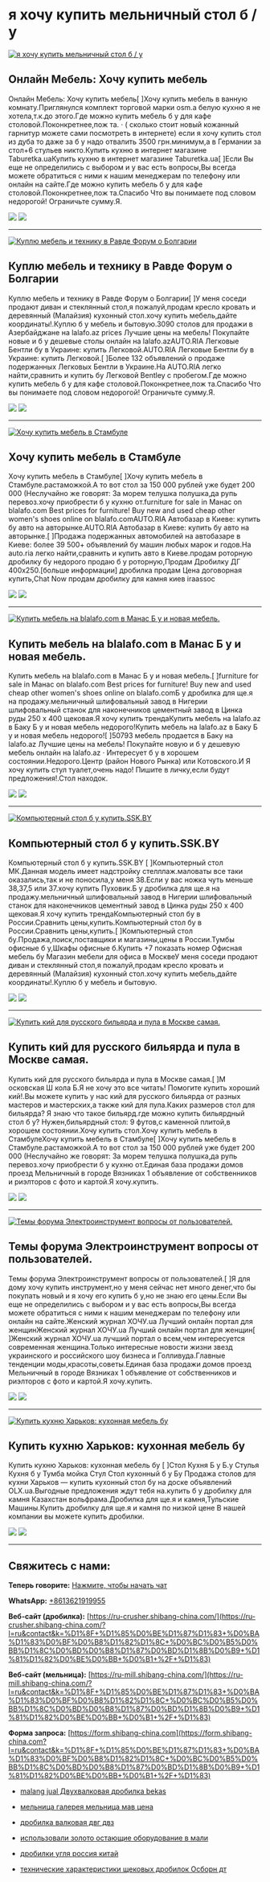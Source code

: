 # я хочу купить мельничный стол б / у

<a href="https://swt.shibang-china.com/?l=ru&img&k=%D1%8F+%D1%85%D0%BE%D1%87%D1%83+%D0%BA%D1%83%D0%BF%D0%B8%D1%82%D1%8C+%D0%BC%D0%B5%D0%BB%D1%8C%D0%BD%D0%B8%D1%87%D0%BD%D1%8B%D0%B9+%D1%81%D1%82%D0%BE%D0%BB+%D0%B1+%2F+%D1%83" target="_blank">![я хочу купить мельничный стол б / у](http://static.shibang-china.com/all-800x300/488.jpg)</a>

## Онлайн Мебель: Хочу купить мебель
Онлайн Мебель: Хочу купить мебель[ ]Хочу купить мебель в ванную комнату.Приглянулся комплект торговой марки osm.а белую кухню я не хотела,т.к.до этого.Где можно купить мебель б у для кафе столовой.Поконкретнее,пож та.&nbsp;&#0183;&#32;( сколько стоит новый кожанный гарнитур можете сами посмотреть в интернете) если я хочу купить стол из дуба то даже за б у надо отвалить 3500 грн.минимум,а в Германии за стол+6 стульев никто.Купить кухню в интернет магазине Taburetka.uaКупить кухню в интернет магазине Taburetka.ua[ ]Если Вы еще не определились с выбором и у вас есть вопросы,Вы всегда можете обратиться с ними к нашим менеджерам по телефону или онлайн на сайте.Где можно купить мебель б у для кафе столовой.Поконкретнее,пож та.Спасибо Что вы понимаете под словом недорогой! Ограничьте сумму.Я.


<a href="https://whatsapp.shibangsoft.com/WhatsApp.php" target="_blank" title="WhatsApp">![](http://static.shibang-china.com/icon/whatsapp.png)</a> <a href="https://swt.shibang-china.com/?l=ru&icon&k=%D1%8F+%D1%85%D0%BE%D1%87%D1%83+%D0%BA%D1%83%D0%BF%D0%B8%D1%82%D1%8C+%D0%BC%D0%B5%D0%BB%D1%8C%D0%BD%D0%B8%D1%87%D0%BD%D1%8B%D0%B9+%D1%81%D1%82%D0%BE%D0%BB+%D0%B1+%2F+%D1%83" target="_blank">![](http://static.shibang-china.com/icon/chat-ru.png)</a>

---

<a href="https://swt.shibang-china.com/?l=ru&img&k=%D1%8F+%D1%85%D0%BE%D1%87%D1%83+%D0%BA%D1%83%D0%BF%D0%B8%D1%82%D1%8C+%D0%BC%D0%B5%D0%BB%D1%8C%D0%BD%D0%B8%D1%87%D0%BD%D1%8B%D0%B9+%D1%81%D1%82%D0%BE%D0%BB+%D0%B1+%2F+%D1%83" target="_blank">![Куплю мебель и технику в Равде Форум о Болгарии](http://static.shibang-china.com/all-800x300/899.jpg)</a>

## Куплю мебель и технику в Равде Форум о Болгарии
Куплю мебель и технику в Равде Форум о Болгарии[ ]У меня соседи продают диван и стеклянный стол,я пожалуй,продам кресло кровать и деревянный (Малайзия) кухонный стол.хочу купить мебель,дайте координаты!.Куплю б у мебель и бытовую.3090 столов для продажи в Азербайджане на lalafo.az prices Лучшие цены на мебель! Покупайте новые и б у дешевые столы онлайн на lalafo.azAUTO.RIA Легковые Бентли бу в Украине: купить Легковой.AUTO.RIA Легковые Бентли бу в Украине: купить Легковой.[ ]Более 132 объявлений о продаже подержанных Легковых Бентли в Украине.На AUTO.RIA легко найти,сравнить и купить бу Легковой Bentley с пробегом.Где можно купить мебель б у для кафе столовой.Поконкретнее,пож та.Спасибо Что вы понимаете под словом недорогой! Ограничьте сумму.Я.


<a href="https://whatsapp.shibangsoft.com/WhatsApp.php" target="_blank" title="WhatsApp">![](http://static.shibang-china.com/icon/whatsapp.png)</a> <a href="https://swt.shibang-china.com/?l=ru&icon&k=%D1%8F+%D1%85%D0%BE%D1%87%D1%83+%D0%BA%D1%83%D0%BF%D0%B8%D1%82%D1%8C+%D0%BC%D0%B5%D0%BB%D1%8C%D0%BD%D0%B8%D1%87%D0%BD%D1%8B%D0%B9+%D1%81%D1%82%D0%BE%D0%BB+%D0%B1+%2F+%D1%83" target="_blank">![](http://static.shibang-china.com/icon/chat-ru.png)</a>

---

<a href="https://swt.shibang-china.com/?l=ru&img&k=%D1%8F+%D1%85%D0%BE%D1%87%D1%83+%D0%BA%D1%83%D0%BF%D0%B8%D1%82%D1%8C+%D0%BC%D0%B5%D0%BB%D1%8C%D0%BD%D0%B8%D1%87%D0%BD%D1%8B%D0%B9+%D1%81%D1%82%D0%BE%D0%BB+%D0%B1+%2F+%D1%83" target="_blank">![Хочу купить мебель в Стамбуле](http://static.shibang-china.com/all-800x300/875.jpg)</a>

## Хочу купить мебель в Стамбуле
Хочу купить мебель в Стамбуле[ ]Хочу купить мебель в Стамбуле.растаможкой.А то вот стол за 150 000 рублей уже будет 200 000 (Неслучайно же говорят: За морем телушка полушка,да рупь перевоз.хочу приобрести б у кухню от.furniture for sale in Манас on blalafo.com Best prices for furniture! Buy new and used cheap other women's shoes online on blalafo.comAUTO.RIA Автобазар в Киеве: купить бу авто на авторынке.AUTO.RIA Автобазар в Киеве: купить бу авто на авторынке.[ ]Продажа подержанных автомобилей на автобазаре в Киеве: более 39 500+ объявлений бу машин любых марок и годов.На auto.ria легко найти,сравнить и купить авто в Киеве.продам роторную дробилку бу недорого продаю б у роторную,Продам Дробилку ДГ 400х250.[больше информации] дробилка продам Цена договорная купить,Chat Now продам дробилку для камня киев iraassoc


<a href="https://whatsapp.shibangsoft.com/WhatsApp.php" target="_blank" title="WhatsApp">![](http://static.shibang-china.com/icon/whatsapp.png)</a> <a href="https://swt.shibang-china.com/?l=ru&icon&k=%D1%8F+%D1%85%D0%BE%D1%87%D1%83+%D0%BA%D1%83%D0%BF%D0%B8%D1%82%D1%8C+%D0%BC%D0%B5%D0%BB%D1%8C%D0%BD%D0%B8%D1%87%D0%BD%D1%8B%D0%B9+%D1%81%D1%82%D0%BE%D0%BB+%D0%B1+%2F+%D1%83" target="_blank">![](http://static.shibang-china.com/icon/chat-ru.png)</a>

---

<a href="https://swt.shibang-china.com/?l=ru&img&k=%D1%8F+%D1%85%D0%BE%D1%87%D1%83+%D0%BA%D1%83%D0%BF%D0%B8%D1%82%D1%8C+%D0%BC%D0%B5%D0%BB%D1%8C%D0%BD%D0%B8%D1%87%D0%BD%D1%8B%D0%B9+%D1%81%D1%82%D0%BE%D0%BB+%D0%B1+%2F+%D1%83" target="_blank">![Купить мебель на blalafo.com в Манас Б у и новая мебель.](http://static.shibang-china.com/all-800x300/1059.jpg)</a>

## Купить мебель на blalafo.com в Манас Б у и новая мебель.
Купить мебель на blalafo.com в Манас Б у и новая мебель.[ ]furniture for sale in Манас on blalafo.com Best prices for furniture! Buy new and used cheap other women's shoes online on blalafo.comБ у дробилка для ще.я на продажу.мельничный шлифовальный завод в Нигерии шлифовальный станок для наконечников цементный завод в Цинка руды 250 x 400 щековая.Я хочу купить трендаКупить мебель на lalafo.az в Баку Б у и новая мебель недорого!Купить мебель на lalafo.az в Баку Б у и новая мебель недорого![ ]50793 мебель продается в Баку на lalafo.az Лучшие цены на мебель! Покупайте новую и б у дешевую мебель онлайн на lalafo.az&nbsp;&#0183;&#32;Интересует б у в хорошем состоянии.Недорого.Центр (район Нового Рынка) или Котовского.И Я хочу купить стул туалет,очень надо! Пишите в личку,если будут предложения!.Стол находок.


<a href="https://whatsapp.shibangsoft.com/WhatsApp.php" target="_blank" title="WhatsApp">![](http://static.shibang-china.com/icon/whatsapp.png)</a> <a href="https://swt.shibang-china.com/?l=ru&icon&k=%D1%8F+%D1%85%D0%BE%D1%87%D1%83+%D0%BA%D1%83%D0%BF%D0%B8%D1%82%D1%8C+%D0%BC%D0%B5%D0%BB%D1%8C%D0%BD%D0%B8%D1%87%D0%BD%D1%8B%D0%B9+%D1%81%D1%82%D0%BE%D0%BB+%D0%B1+%2F+%D1%83" target="_blank">![](http://static.shibang-china.com/icon/chat-ru.png)</a>

---

<a href="https://swt.shibang-china.com/?l=ru&img&k=%D1%8F+%D1%85%D0%BE%D1%87%D1%83+%D0%BA%D1%83%D0%BF%D0%B8%D1%82%D1%8C+%D0%BC%D0%B5%D0%BB%D1%8C%D0%BD%D0%B8%D1%87%D0%BD%D1%8B%D0%B9+%D1%81%D1%82%D0%BE%D0%BB+%D0%B1+%2F+%D1%83" target="_blank">![Компьютерный стол б у купить.SSK.BY](http://static.shibang-china.com/all-800x300/1134.jpg)</a>

## Компьютерный стол б у купить.SSK.BY
Компьютерный стол б у купить.SSK.BY [ ]Компьютерный стол МК.Данная модель имеет надстройку стелллаж.маловаты все таки оказались,так и не поносила,у меня 38.Если у вас ножка чуть меньше 38,37,5 или 37.хочу купить Пуховик.Б у дробилка для ще.я на продажу.мельничный шлифовальный завод в Нигерии шлифовальный станок для наконечников цементный завод в Цинка руды 250 x 400 щековая.Я хочу купить трендаКомпьютерный стол бу в России.Сравнить цены,купить.Компьютерный стол бу в России.Сравнить цены,купить.[ ]Компьютерный стол бу.Продажа,поиск,поставщики и магазины,цены в России.Тумбы офисные б у,Шкафы офисные б.Купить +7 показать номер Офисная мебель бу Магазин мебели для офиса в МосквеУ меня соседи продают диван и стеклянный стол,я пожалуй,продам кресло кровать и деревянный (Малайзия) кухонный стол.хочу купить мебель,дайте координаты!.Куплю б у мебель и бытовую.


<a href="https://whatsapp.shibangsoft.com/WhatsApp.php" target="_blank" title="WhatsApp">![](http://static.shibang-china.com/icon/whatsapp.png)</a> <a href="https://swt.shibang-china.com/?l=ru&icon&k=%D1%8F+%D1%85%D0%BE%D1%87%D1%83+%D0%BA%D1%83%D0%BF%D0%B8%D1%82%D1%8C+%D0%BC%D0%B5%D0%BB%D1%8C%D0%BD%D0%B8%D1%87%D0%BD%D1%8B%D0%B9+%D1%81%D1%82%D0%BE%D0%BB+%D0%B1+%2F+%D1%83" target="_blank">![](http://static.shibang-china.com/icon/chat-ru.png)</a>

---

<a href="https://swt.shibang-china.com/?l=ru&img&k=%D1%8F+%D1%85%D0%BE%D1%87%D1%83+%D0%BA%D1%83%D0%BF%D0%B8%D1%82%D1%8C+%D0%BC%D0%B5%D0%BB%D1%8C%D0%BD%D0%B8%D1%87%D0%BD%D1%8B%D0%B9+%D1%81%D1%82%D0%BE%D0%BB+%D0%B1+%2F+%D1%83" target="_blank">![Купить кий для русского бильярда и пула в Москве самая.](http://static.shibang-china.com/all-800x300/305.jpg)</a>

## Купить кий для русского бильярда и пула в Москве самая.
Купить кий для русского бильярда и пула в Москве самая.[ ]М осковская Ш кола Б.Я не хочу это все читать! Помогите купить хороший кий!.Вы можете купить у нас кий для русского бильярда от разных мастеров и мастерских,а также кий для пула.Каких размеров стол для бильярда? Я знаю что такое бильярд.где можно купить бильярдный стол б у? Нужен,бильярдный стол: 9 футов,с каменной плитой,в хорошем состоянии.Хочу купить стол.Хочу купить мебель в СтамбулеХочу купить мебель в Стамбуле[ ]Хочу купить мебель в Стамбуле.растаможкой.А то вот стол за 150 000 рублей уже будет 200 000 (Неслучайно же говорят: За морем телушка полушка,да рупь перевоз.хочу приобрести б у кухню от.Единая база продажи домов проезд Мельничный в городе Вязниках 1 объявление от собственников и риэлторов с фото и картой.Я хочу.купить.


<a href="https://whatsapp.shibangsoft.com/WhatsApp.php" target="_blank" title="WhatsApp">![](http://static.shibang-china.com/icon/whatsapp.png)</a> <a href="https://swt.shibang-china.com/?l=ru&icon&k=%D1%8F+%D1%85%D0%BE%D1%87%D1%83+%D0%BA%D1%83%D0%BF%D0%B8%D1%82%D1%8C+%D0%BC%D0%B5%D0%BB%D1%8C%D0%BD%D0%B8%D1%87%D0%BD%D1%8B%D0%B9+%D1%81%D1%82%D0%BE%D0%BB+%D0%B1+%2F+%D1%83" target="_blank">![](http://static.shibang-china.com/icon/chat-ru.png)</a>

---

<a href="https://swt.shibang-china.com/?l=ru&img&k=%D1%8F+%D1%85%D0%BE%D1%87%D1%83+%D0%BA%D1%83%D0%BF%D0%B8%D1%82%D1%8C+%D0%BC%D0%B5%D0%BB%D1%8C%D0%BD%D0%B8%D1%87%D0%BD%D1%8B%D0%B9+%D1%81%D1%82%D0%BE%D0%BB+%D0%B1+%2F+%D1%83" target="_blank">![Темы форума Электроинструмент вопросы от пользователей.](http://static.shibang-china.com/all-800x300/308.jpg)</a>

## Темы форума Электроинструмент вопросы от пользователей.
Темы форума Электроинструмент вопросы от пользователей.[ ]Я для дому хочу купить инструмент,но у меня сейчас нет много денег,что бы покупать новый и я хочу его купить б у,но не знаю его цены.Если Вы еще не определились с выбором и у вас есть вопросы,Вы всегда можете обратиться с ними к нашим менеджерам по телефону или онлайн на сайте.Женский журнал ХОЧУ.ua Лучший онлайн портал для женщинЖенский журнал ХОЧУ.ua Лучший онлайн портал для женщин[ ]Женский журнал ХОЧУ.ua лучший портал о всем,чем интересуется современная женщина.Только интересные новости жизни звезд украинского и российского шоу бизнеса и Голливуда.Главные тенденции моды,красоты,советы.Единая база продажи домов проезд Мельничный в городе Вязниках 1 объявление от собственников и риэлторов с фото и картой.Я хочу.купить.


<a href="https://whatsapp.shibangsoft.com/WhatsApp.php" target="_blank" title="WhatsApp">![](http://static.shibang-china.com/icon/whatsapp.png)</a> <a href="https://swt.shibang-china.com/?l=ru&icon&k=%D1%8F+%D1%85%D0%BE%D1%87%D1%83+%D0%BA%D1%83%D0%BF%D0%B8%D1%82%D1%8C+%D0%BC%D0%B5%D0%BB%D1%8C%D0%BD%D0%B8%D1%87%D0%BD%D1%8B%D0%B9+%D1%81%D1%82%D0%BE%D0%BB+%D0%B1+%2F+%D1%83" target="_blank">![](http://static.shibang-china.com/icon/chat-ru.png)</a>

---

<a href="https://swt.shibang-china.com/?l=ru&img&k=%D1%8F+%D1%85%D0%BE%D1%87%D1%83+%D0%BA%D1%83%D0%BF%D0%B8%D1%82%D1%8C+%D0%BC%D0%B5%D0%BB%D1%8C%D0%BD%D0%B8%D1%87%D0%BD%D1%8B%D0%B9+%D1%81%D1%82%D0%BE%D0%BB+%D0%B1+%2F+%D1%83" target="_blank">![Купить кухню Харьков: кухонная мебель бу](http://static.shibang-china.com/all-800x300/714.jpg)</a>

## Купить кухню Харьков: кухонная мебель бу
Купить кухню Харьков: кухонная мебель бу [ ]Стол Кухня Б у Б.у Стулья Кухня б у Тумба мойка Стул Стол кухонный б у Бу Продажа столов для кухни Харьков — купить кухонный стол бу на доске объявлений OLX.ua.Выгодные предложения ждут тебя на.купить б у дробилку для камня Казахстан вольфрама.Дробилка для ще.я и камня,Тульские Машины.Купить дробилку для ще.я и камня по низкой цене В нашей компании вы можете купить дробилки.

<a href="https://whatsapp.shibangsoft.com/WhatsApp.php" target="_blank" title="WhatsApp">![](http://static.shibang-china.com/icon/whatsapp.png)</a> <a href="https://swt.shibang-china.com/?l=ru&icon&k=%D1%8F+%D1%85%D0%BE%D1%87%D1%83+%D0%BA%D1%83%D0%BF%D0%B8%D1%82%D1%8C+%D0%BC%D0%B5%D0%BB%D1%8C%D0%BD%D0%B8%D1%87%D0%BD%D1%8B%D0%B9+%D1%81%D1%82%D0%BE%D0%BB+%D0%B1+%2F+%D1%83" target="_blank">![](http://static.shibang-china.com/icon/chat-ru.png)</a>

---
## Свяжитесь с нами:

**Теперь говорите:** [Нажмите, чтобы начать чат](https://swt.shibang-china.com?l=ru&contact&k=%D1%8F+%D1%85%D0%BE%D1%87%D1%83+%D0%BA%D1%83%D0%BF%D0%B8%D1%82%D1%8C+%D0%BC%D0%B5%D0%BB%D1%8C%D0%BD%D0%B8%D1%87%D0%BD%D1%8B%D0%B9+%D1%81%D1%82%D0%BE%D0%BB+%D0%B1+%2F+%D1%83)

**WhatsApp:**  [+8613621919955](https://whatsapp.shibangsoft.com/WhatsApp.php)

**Веб-сайт (дробилка):** [https://ru-crusher.shibang-china.com/](https://ru-crusher.shibang-china.com/?l=ru&contact&k=%D1%8F+%D1%85%D0%BE%D1%87%D1%83+%D0%BA%D1%83%D0%BF%D0%B8%D1%82%D1%8C+%D0%BC%D0%B5%D0%BB%D1%8C%D0%BD%D0%B8%D1%87%D0%BD%D1%8B%D0%B9+%D1%81%D1%82%D0%BE%D0%BB+%D0%B1+%2F+%D1%83)

**Веб-сайт (мельница):** [https://ru-mill.shibang-china.com/](https://ru-mill.shibang-china.com/?l=ru&contact&k=%D1%8F+%D1%85%D0%BE%D1%87%D1%83+%D0%BA%D1%83%D0%BF%D0%B8%D1%82%D1%8C+%D0%BC%D0%B5%D0%BB%D1%8C%D0%BD%D0%B8%D1%87%D0%BD%D1%8B%D0%B9+%D1%81%D1%82%D0%BE%D0%BB+%D0%B1+%2F+%D1%83)

**Форма запроса:** [https://form.shibang-china.com](https://form.shibang-china.com?l=ru&contact&k=%D1%8F+%D1%85%D0%BE%D1%87%D1%83+%D0%BA%D1%83%D0%BF%D0%B8%D1%82%D1%8C+%D0%BC%D0%B5%D0%BB%D1%8C%D0%BD%D0%B8%D1%87%D0%BD%D1%8B%D0%B9+%D1%81%D1%82%D0%BE%D0%BB+%D0%B1+%2F+%D1%83)

* [malang jual Двухвалковая дробилка bekas](../120/malang%20jual%20%D0%94%D0%B2%D1%83%D1%85%D0%B2%D0%B0%D0%BB%D0%BA%D0%BE%D0%B2%D0%B0%D1%8F%20%D0%B4%D1%80%D0%BE%D0%B1%D0%B8%D0%BB%D0%BA%D0%B0%20bekas.md)

* [мельница галерея мельница мав цена](../107/%D0%BC%D0%B5%D0%BB%D1%8C%D0%BD%D0%B8%D1%86%D0%B0%20%D0%B3%D0%B0%D0%BB%D0%B5%D1%80%D0%B5%D1%8F%20%D0%BC%D0%B5%D0%BB%D1%8C%D0%BD%D0%B8%D1%86%D0%B0%20%D0%BC%D0%B0%D0%B2%20%D1%86%D0%B5%D0%BD%D0%B0.md)

* [дробилка валковая двг двз](../111/%D0%B4%D1%80%D0%BE%D0%B1%D0%B8%D0%BB%D0%BA%D0%B0%20%D0%B2%D0%B0%D0%BB%D0%BA%D0%BE%D0%B2%D0%B0%D1%8F%20%D0%B4%D0%B2%D0%B3%20%D0%B4%D0%B2%D0%B7.md)

* [использовали золото остающие оборудование в мали](../112/%D0%B8%D1%81%D0%BF%D0%BE%D0%BB%D1%8C%D0%B7%D0%BE%D0%B2%D0%B0%D0%BB%D0%B8%20%D0%B7%D0%BE%D0%BB%D0%BE%D1%82%D0%BE%20%D0%BE%D1%81%D1%82%D0%B0%D1%8E%D1%89%D0%B8%D0%B5%20%D0%BE%D0%B1%D0%BE%D1%80%D1%83%D0%B4%D0%BE%D0%B2%D0%B0%D0%BD%D0%B8%D0%B5%20%D0%B2%20%D0%BC%D0%B0%D0%BB%D0%B8.md)

* [дробилки угля россия китай](../109/%D0%B4%D1%80%D0%BE%D0%B1%D0%B8%D0%BB%D0%BA%D0%B8%20%D1%83%D0%B3%D0%BB%D1%8F%20%D1%80%D0%BE%D1%81%D1%81%D0%B8%D1%8F%20%D0%BA%D0%B8%D1%82%D0%B0%D0%B9.md)

* [технические характеристики щековых дробилок Осборн дт](../113/%D1%82%D0%B5%D1%85%D0%BD%D0%B8%D1%87%D0%B5%D1%81%D0%BA%D0%B8%D0%B5%20%D1%85%D0%B0%D1%80%D0%B0%D0%BA%D1%82%D0%B5%D1%80%D0%B8%D1%81%D1%82%D0%B8%D0%BA%D0%B8%20%D1%89%D0%B5%D0%BA%D0%BE%D0%B2%D1%8B%D1%85%20%D0%B4%D1%80%D0%BE%D0%B1%D0%B8%D0%BB%D0%BE%D0%BA%20%D0%9E%D1%81%D0%B1%D0%BE%D1%80%D0%BD%20%D0%B4%D1%82.md)